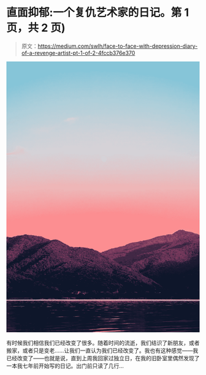 # 直面抑郁:一个复仇艺术家的日记。第 1 页，共 2 页)

> 原文：<https://medium.com/swlh/face-to-face-with-depression-diary-of-a-revenge-artist-pt-1-of-2-4fccb376e370>

![](img/2a9c706f6fe632aff0273d03fc1eae25.png)

有时候我们相信我们已经改变了很多。随着时间的流逝，我们结识了新朋友，或者搬家，或者只是变老……让我们一直认为我们已经改变了。我也有这种感觉——我已经改变了——也就是说，直到上周我回家过独立日，在我的旧卧室里偶然发现了一本我七年前开始写的日记。出门前只读了几行…